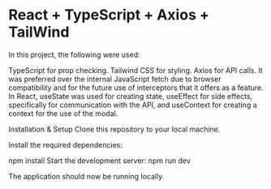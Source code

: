 # React + TypeScript + Axios + TailWind

In this project, the following were used:

TypeScript for prop checking.
Tailwind CSS for styling.
Axios for API calls. It was preferred over the internal JavaScript fetch due to browser compatibility and for the future use of interceptors that it offers as a feature.
In React, useState was used for creating state, useEffect for side effects, specifically for communication with the API, and useContext for creating a context for the use of the modal.

Installation & Setup
Clone this repository to your local machine.

Install the required dependencies:

npm install
Start the development server:
npm run dev

The application should now be running locally.